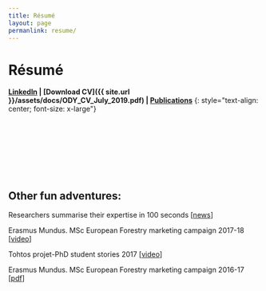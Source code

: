 ```yaml
---
title: Résumé
layout: page
permanlink: resume/
---
```

# Résumé

**[LinkedIn](https://www.linkedin.com/in/olalladiaz/) \| [Download CV]({{ site.url }}/assets/docs/ODY_CV_July_2019.pdf) \| [Publications]({{site.url}}/research/publications-list/)**
{: style="text-align: center; font-size: x-large"}

&nbsp;

&nbsp;

&nbsp;

&nbsp;


## Other fun adventures:

Researchers summarise their expertise in 100 seconds [[news](http://www.uef.fi/en/-/tutkijat-tiivistivat-osaamisensa-sadan-sekunnin-videolle?inheritRedirect=true&redirect=%2Ffi%2Fetusivu)]

Erasmus Mundus. MSc European Forestry marketing campaign 2017-18 [[video](https://www.youtube.com/watch?v=yGo4Myi-AWY&t=14s)]

Tohtos projet-PhD student stories 2017 [[video](https://www.youtube.com/watch?v=g0IReQbnxdE&list=PLaNfvlZd-a3WGCPtd22eSgBHMeujMX3VX&index=12)]

Erasmus Mundus. MSc European Forestry marketing campaign 2016-17 [[pdf](http://olalladiaz.net/Docs/MscEF%20marketing.pdf)]



